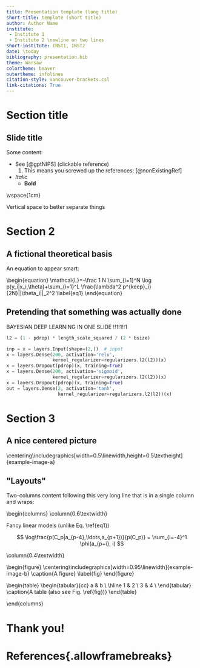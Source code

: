 ```yaml
---
title: Presentation template (long title)
short-title: template (short title)
author: Author Name
institute:
 - Institute 1
 - Institute 2 \newline on two lines
short-institute: INST1, INST2
date: \today
bibliography: presentation.bib
theme: Warsaw
colortheme: beaver
outertheme: infolines
citation-style: vancouver-brackets.csl
link-citations: True
---
```


# Section title

## Slide title

Some content:

 - See [@gptNIPS] (clickable reference)
   1. This means you screwed up the references: [@nonExistingRef]
 - *Italic*
   - **Bold**

\vspace{1cm}

Vertical space to better separate things

# Section 2

## A fictional theoretical basis

An equation to appear smart:

\begin{equation}
\mathcal{L}=-\frac 1 N \sum_{i=1}^N \log p(y_i|x_i,\theta)+\sum_{i=1}^L \frac{\lambda^2 p^{keep}_i}{2N}||\theta_i||_2^2
\label{eq1}
\end{equation}

## Pretending that something was actually done

BAYESIAN DEEP LEARNING IN ONE SLIDE !!1!1!!1

```python
l2 = (1 - pdrop) * length_scale_squared / (2 * bsize)

inp = x = layers.Input(shape=(2,))  # input
x = layers.Dense(200, activation='relu',
                 kernel_regularizer=regularizers.l2(l2))(x)
x = layers.Dropout(pdrop)(x, training=True)
x = layers.Dense(200, activation='sigmoid',
                 kernel_regularizer=regularizers.l2(l2))(x)
x = layers.Dropout(pdrop)(x, training=True)
out = layers.Dense(2, activation='tanh',
                   kernel_regularizer=regularizers.l2(l2))(x)
```

# Section 3

## A nice centered picture

\centering\includegraphics[width=0.5\linewidth,height=0.5\textheight]{example-image-a}


## "Layouts"

Two-columns content following this very long line that is in a single column and wraps:

\begin{columns}
\column{0.6\textwidth}

Fancy linear models (unlike Eq. \ref{eq1})

$$
\log\frac{p(C_p|a_{p-4},\ldots,a_{p+1})}{p(C_p)}
= \sum_{i=-4}^1 \phi(a_{p+i}, i)
$$

\column{0.4\textwidth}

\begin{figure}
\centering\includegraphics[width=0.95\linewidth]{example-image-b}
\caption{A figure}
\label{fig}
\end{figure}

\begin{table}
\begin{tabular}{cc}
a & b \\
\hline
1 & 2 \\
3 & 4 \\
\end{tabular}
\caption{A table (also see Fig. \ref{fig})}
\end{table}

\end{columns}


# Thank you!

# References{.allowframebreaks}

